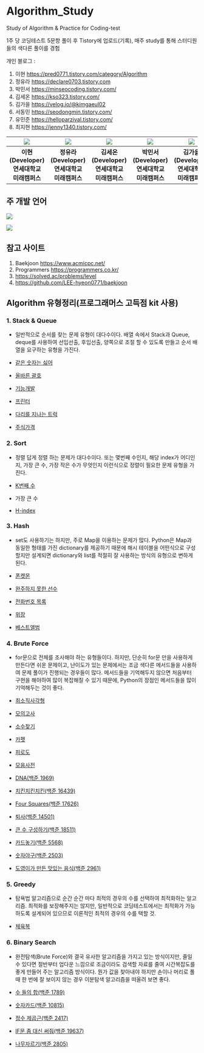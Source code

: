 # Algorithm_Study
Study of Algorithm & Practice for Coding-test

1주 당 코딩테스트 5문항 풀이 후 Tistory에 업로드(기록), 매주 study를 통해 스터디원들의 색다른 풀이를 경험

개인 블로그 : 
1. 이현 https://pred0771.tistory.com/category/Algorithm
2. 정유라 https://declare0703.tistory.com  
3. 박민서 https://minseocoding.tistory.com/
4. 김세온 https://kso323.tistory.com/
5. 김가을 https://velog.io/@kimgaeul02
6. 서동민 https://seodongmin.tistory.com/
7. 유민준 https://helloparzival.tistory.com/ 
8. 최지현 https://jenny1340.tistory.com/


| ![](https://github.com/LEE-Hyeon0771.png) | ![](https://github.com/yura0703.png) | ![](https://github.com/KSO012.png) | ![](https://github.com/2021247011parkminseo.png) | ![](https://github.com/kimgaeul02.png) | ![](https://github.com/GeekDM.png) | ![]( https://github.com/joon56.png) | ![]( https://github.com/jihyun0105 )
| :--------------------------------------: | :--------------------------------------: | :--------------------------------------: | :-----------------------------------: | :------------------------------------: |  :------------------------------------: |  :------------------------------------: |  :------------------------------------: |
|             **이현<br>(Developer)<br>연세대학교 미래캠퍼스**              |             **정유라<br>(Developer)<br>연세대학교 미래캠퍼스**              |             **김세온<br>(Developer)<br>연세대학교 미래캠퍼스**              |            **박민서<br>(Developer)<br>연세대학교 미래캠퍼스**            |            **김가을<br>(Developer)<br>연세대학교 미래캠퍼스**             |             **서동민<br>(Developer)<br>연세대학교 미래캠퍼스**        |             **유민준<br>(Developer)<br>연세대학교 미래캠퍼스**            |           *현최지현<br>(Developer)<br>연세대학교 미래캠퍼스**              |

## 주 개발 언어
<img src = https://camo.githubusercontent.com/372dfe5550512c1b2e7e3649ea92a5cbadeec44a51c3b2bf822fe2a7a22c13d7/68747470733a2f2f696d672e736869656c64732e696f2f62616467652f4a6176612d3030373339363f7374796c653d666c61742d737175617265266c6f676f3d4a617661266c6f676f436f6c6f723d7768697465>

<img src = 
https://camo.githubusercontent.com/dd7559df3804c36eeeb5da15bb3445ea66682b8ffc736e2dc737e1975056cbf4/68747470733a2f2f696d672e736869656c64732e696f2f62616467652f507974686f6e2d3337363641423f7374796c653d666c61742d737175617265266c6f676f3d507974686f6e266c6f676f436f6c6f723d7768697465>

## 참고 사이트
1. Baekjoon <https://www.acmicpc.net/>
2. Programmers <https://programmers.co.kr/>
3. https://solved.ac/problems/level
4. https://github.com/LEE-hyeon0771/baekjoon



## Algorithm 유형정리(프로그래머스 고득점 kit 사용)
### 1. Stack & Queue
- 일반적으로 순서를 찾는 문제 유형이 대다수이다. 배열 속에서 Stack과 Queue, deque를 사용하여 선입선출, 후입선출, 양쪽으로 조절 할 수 있도록 만들고 순서 배열을 요구하는 유형을 가진다.

- [같은 숫자는 싫어](https://pred0771.tistory.com/96)
- [올바른 괄호](https://pred0771.tistory.com/97)
- [기능개발](https://pred0771.tistory.com/98)
- [프린터](https://pred0771.tistory.com/99)
- [다리를 지나는 트럭](https://pred0771.tistory.com/101)
- [주식가격](https://pred0771.tistory.com/102)

### 2. Sort
- 정렬 답게 정렬 하는 문제가 대다수이다. 또는 몇번째 수인지, 해당 index가 어디인지, 가장 큰 수, 가장 작은 수가 무엇인지 이런식으로 정렬이 필요한 문제 유형을 가진다.

- [K번째 수](https://pred0771.tistory.com/109)
- 가장 큰 수 
- [H-index](https://pred0771.tistory.com/108)

### 3. Hash
- set도 사용하기는 하지만, 주로 Map을 이용하는 문제가 많다. Python은 Map과 동일한 형태를 가진 dictionary를 제공하기 때문에 해시 테이블을 어떤식으로 구성할지만 설계되면 dictionary와 list를 적절히 잘 사용하는 방식의 유형으로 변하게 된다.

- [폰켓몬](https://pred0771.tistory.com/117)
- [완주하지 못한 선수](https://pred0771.tistory.com/118)
- [전화번호 목록](https://pred0771.tistory.com/120)
- [위장](https://pred0771.tistory.com/121)
- [베스트앨범](https://pred0771.tistory.com/123)

### 4. Brute Force
- for문으로 전체를 조사해야 하는 유형들이다. 하지만, 단순히 for문 만을 사용하게 만든다면 쉬운 문제이고, 난이도가 있는 문제에서는 조금 색다른 메서드들을 사용하여 문제 풀이가 진행되는 경우들이 많다. 메서드들을 기억해두지 않으면 처음부터 구현을 해야하여 많이 복잡해질 수 있기 때문에, Python의 장점인 메서드들을 많이 기억해두는 것이 좋다. 

- [최소직사각형](https://pred0771.tistory.com/125)
- [모의고사](https://pred0771.tistory.com/126)
- [소수찾기](https://pred0771.tistory.com/127)
- [카펫](https://pred0771.tistory.com/129)
- [피로도](https://pred0771.tistory.com/128)
- [모음사전](https://pred0771.tistory.com/131)
- [DNA(백준 1969)](https://pred0771.tistory.com/146)
- [치킨치킨치킨(백준 16439)](https://pred0771.tistory.com/147)
- [Four Squares(백준 17626)](https://pred0771.tistory.com/148)
- [퇴사(백준 14501)](https://pred0771.tistory.com/149)
- [큰 수 구성하기(백준 18511)](https://pred0771.tistory.com/151)
- [카드놓기(백준 5568)](https://pred0771.tistory.com/152)
- [숫자야구(백준 2503)](https://pred0771.tistory.com/153)
- [도영이가 만든 맛있는 음식(백준 2961)](https://pred0771.tistory.com/155)

### 5. Greedy
- 탐욕법 알고리즘으로 순간 순간 마다 최적의 경우의 수를 선택하여 최적화하는 알고리즘. 최적화를 보장해주지는 않지만, 일반적으로 코딩테스트에서는 최적화가 가능하도록 설계되어 있으므로 이론적인 최적의 경우의 수를 택할 것.

- [체육복](https://pred0771.tistory.com/135)

### 6. Binary Search
- 완전탐색(Brute Force)와 결국 유사한 알고리즘을 가지고 있는 방식이지만, 줄일 수 있다면 절반부터 업다운 느낌으로 조금이라도 검색할 자료를 줄여 시간복잡도를 좋게 만들어 주는 알고리즘 방식이다. 뭔가 값을 찾아내야 하지만 손이나 머리로 풀 때 한 번에 잘 보이지 않는 경우 이분탐색 알고리즘을 떠올려 보면 좋다.

- [수 들의 합(백준 1789)](https://pred0771.tistory.com/156)
- [숫자카드(백준 10815)](https://pred0771.tistory.com/157)
- [정수 제곱근(백준 2417)](https://pred0771.tistory.com/158)
- [IF문 좀 대신 써줘(백준 19637)](https://pred0771.tistory.com/159)
- [나무자르기(백준 2805)](https://pred0771.tistory.com/160)

